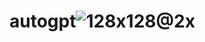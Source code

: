 # autogpt![128x128@2x](https://user-images.githubusercontent.com/26815443/220181372-40b61bc0-0dc5-43dc-9e90-81472881a592.png)
